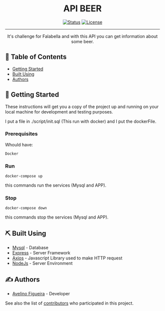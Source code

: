 <h1 align="center">API BEER</h1>

<div align="center">

[![Status](https://img.shields.io/badge/status-active-success.svg)]()
[![License](https://img.shields.io/badge/license-MIT-blue.svg)](/LICENSE)

</div>

---

<p align="center"> 
  It's challenge for Falabella and with this API you can get   information about some beer.
  <br> 
</p>

## 📝 Table of Contents

- [Getting Started](#getting_started)
- [Built Using](#built_using)
- [Authors](#authors)


## 🏁 Getting Started <a name = "getting_started"></a>

These instructions will get you a copy of the project up and running on your local machine for development and testing purposes.

I put a file in ./script/init.sql (This run with docker) and I put the dockerFile.

### Prerequisites

Whould have:

```
Docker
```

### Run

```
docker-compose up
```
this commands run the services (Mysql and APP). 

### Stop

```
docker-compose down
```
this commands stop the services (Mysql and APP).


## ⛏️ Built Using <a name = "built_using"></a>

- [Mysql](https://www.mysql.com/) - Database
- [Express](https://expressjs.com/) - Server Framework
- [Axios](https://axios-http.com/) - Javascript Library used to make HTTP request
- [NodeJs](https://nodejs.org/en/) - Server Environment

## ✍️ Authors <a name = "authors"></a>

- [Avelino Figueira](https://github.com/Avesousa) - Developer

See also the list of [contributors](https://github.com/kylelobo/The-Documentation-Compendium/contributors) who participated in this project.
